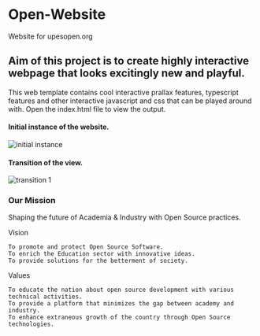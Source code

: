 # Open-Website
Website for upesopen.org

## Aim of this project is to create highly interactive webpage that looks excitingly new and playful. 

This web template contains cool interactive prallax features, typescript features and other interactive javascript and css that can be played around with.
Open the index.html file to view the output.


#### Initial instance of the website.
![initial instance](https://user-images.githubusercontent.com/47113617/55078463-3e428300-50c0-11e9-8df4-a28f93e54619.png)


#### Transition of the view.
![transition 1](https://user-images.githubusercontent.com/47113617/55078812-f3753b00-50c0-11e9-9716-9fa825584080.png)




### Our Mission

Shaping the future of Academia & Industry with Open Source practices.

Vision

    To promote and protect Open Source Software.
    To enrich the Education sector with innovative ideas.
    To provide solutions for the betterment of society.

Values

    To educate the nation about open source development with various technical activities.
    To provide a platform that minimizes the gap between academy and industry.
    To enhance extraneous growth of the country through Open Source technologies.


